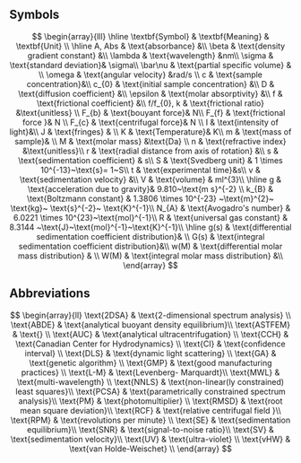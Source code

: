 ## Symbols 

$$
\begin{array}{lll}
\hline
\textbf{Symbol} & \textbf{Meaning} &   \textbf{Unit} \\
\hline
A, Abs & \text{absorbance} &\\
\beta & \text{density gradient constant} &\\
\lambda & \text{wavelength} &nm\\
\sigma & \text{standard deviation}&  \sigma\\
\bar\nu & \text{partial specific volume} & \\
\omega & \text{angular velocity}  &rad/s \\
c & \text{sample concentration}&\\
c_{0} & \text{initial sample concentration} &\\
D & \text{diffusion coefficient} &\\
\epsilon & \text{molar absorptivity} &\\
f & \text{frictional coefficient} &\\
f/f_{0}, k & \text{frictional ratio} &\text{unitless} \\
F_{b} & \text{bouyant force}&  N\\
F_{f} & \text{frictional force }&  N \\
F_{c} & \text{centrifugal force}& N \\
I & \text{intensity of light}&\\
J & \text{fringes} & \\
K & \text{Temperature}& K\\
m & \text{mass of sample}& \\
M & \text{molar mass} &\text{Da} \\
n & \text{refractive index} &\text{unitless}\\
r & \text{radial distance from axis of rotation} &\\
s & \text{sedimentation coefficient} &  s\\
S & \text{Svedberg unit} & 1 \times 10^{-13}~\text{s}= 1~S\\
t & \text{experimental time}&s\\
v & \text{sedimentation velocity} &\\
V & \text{volume} &  ml^{3}\\
\hline
g & \text{acceleration due to gravity}& 9.810~\text{m s}^{-2} \\
k_{B} & \text{Boltzmann constant}  & 1.3806 \times 10^{-23} ~\text{m}^{2}~ \text{kg}~ \text{s}^{-2}~ \text{K}^{-1}\\
N_{A} & \text{Avogadro's number} & 6.0221 \times 10^{23}~\text{mol}^{-1}\\
R & \text{universal gas constant}  & 8.3144 ~\text{J}~\text{mol}^{-1}~\text{K}^{-1}\\
\hline
g(s) & \text{differential sedimentation coefficient distribution}& \\
G(s) & \text{integral sedimentation coefficient distribution}&\\
w(M) & \text{differential molar mass distribution} & \\
W(M) & \text{integral molar mass distribution} &\\
\end{array}
$$

## Abbreviations

$$
\begin{array}{ll}
\text{2DSA} & \text{2-dimensional spectrum analysis} \\
\text{ABDE} & \text{analytical buoyant density equilibrium}\\
\text{ASTFEM} & \text{} \\
\text{AUC} & \text{analytical ultracentrifugation} \\
\text{CCH} & \text{Canadian Center for Hydrodynamics} \\
\text{CI} & \text{confidence interval} \\
\text{DLS} & \text{dynamic light scattering} \\
\text{GA} & \text{genetic algorithm} \\
\text{GMP} & \text{good manufacturing practices} \\
\text{L-M} & \text{Levenberg- Marquardt}\\
\text{MWL} & \text{multi-wavelength} \\
\text{NNLS} & \text{non-linear(ly constrained) least squares}\\
\text{PCSA} & \text{parametrically constrained spectrum analysis}\\
\text{PM} & \text{photomultiplier} \\
\text{RMSD} & \text{root mean square deviation}\\
\text{RCF} & \text{relative centrifugal field }\\
\text{RPM} & \text{revolutions per minute} \\
\text{SE} & \text{sedimentation equilibrium}\\
\text{SNR} & \text{signal-to-noise ratio}\\
\text{SV} & \text{sedimentation velocity}\\
\text{UV} & \text{ultra-violet} \\
\text{vHW} & \text{van Holde-Weischet} \\
\end{array}
$$